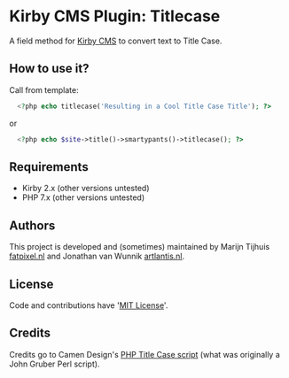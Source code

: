 # Kirby CMS Plugin: Titlecase

A field method for [Kirby CMS](http://getkirby.com) to convert text to Title Case.

## How to use it?

Call from template:

```php
  <?php echo titlecase('Resulting in a Cool Title Case Title'); ?>
```

or

```php
  <?php echo $site->title()->smartypants()->titlecase(); ?>
```

## Requirements

- Kirby 2.x (other versions untested)
- PHP 7.x (other versions untested)

## Authors

This project is developed and (sometimes) maintained by Marijn Tijhuis [fatpixel.nl](https://fatpixel.nl) and Jonathan van Wunnik [artlantis.nl](https://artlantis.nl).

## License

Code and contributions have '[MIT License](./license.md)'.

## Credits

Credits go to Camen Design's [PHP Title Case script](http://camendesign.com/code/title-case) (what was originally a John Gruber Perl script).
